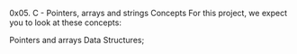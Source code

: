0x05. C - Pointers, arrays and strings
Concepts
For this project, we expect you to look at these concepts:

Pointers and arrays
Data Structures;

